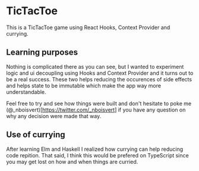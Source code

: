 # TicTacToe

This is a TicTacToe game using React Hooks, Context Provider and currying.

## Learning purposes

Nothing is complicated there as you can see, but I wanted to experiment logic and ui decoupling using Hooks and Context Provider and it turns out to be a real success. These two helps reducing the occurences of side effects and helps state to be immutable which make the app way more understandable.

Feel free to try and see how things were built and don't hesitate to poke me (@_nboisvert)[https://twitter.com/_nboisvert] if you have any question on why any decision were made that way.

## Use of currying

After learning Elm and Haskell I realized how currying can help reducing code repition. That said, I think this would be prefered on TypeScript since you may get lost on how and when things are curried.
